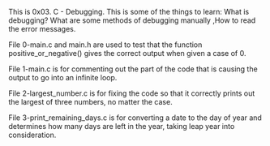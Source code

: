 This is 0x03. C - Debugging. This is some of the things to learn: What is debugging?
What are some methods of debugging manually ,How to read the error messages.

File 0-main.c and main.h are used to test that the function positive_or_negative() gives the correct output when given a case of 0.

File 1-main.c is for commenting out the part of the code that is causing the output to go into an infinite loop.

File 2-largest_number.c is for fixing the code so that it correctly prints out the largest of three numbers, no matter the case.

File 3-print_remaining_days.c is for converting a date to the day of year and determines how many days are left in the year, taking leap year into consideration.

